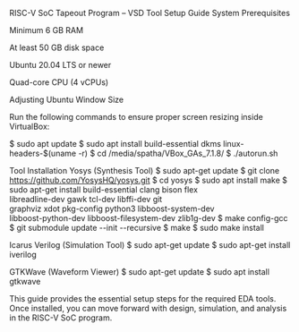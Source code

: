 RISC-V SoC Tapeout Program – VSD
Tool Setup Guide
System Prerequisites

Minimum 6 GB RAM

At least 50 GB disk space

Ubuntu 20.04 LTS or newer

Quad-core CPU (4 vCPUs)

Adjusting Ubuntu Window Size

Run the following commands to ensure proper screen resizing inside VirtualBox:

$ sudo apt update
$ sudo apt install build-essential dkms linux-headers-$(uname -r)
$ cd /media/spatha/VBox_GAs_7.1.8/
$ ./autorun.sh

Tool Installation
Yosys (Synthesis Tool)
$ sudo apt-get update
$ git clone https://github.com/YosysHQ/yosys.git
$ cd yosys
$ sudo apt install make
$ sudo apt-get install build-essential clang bison flex \
    libreadline-dev gawk tcl-dev libffi-dev git \
    graphviz xdot pkg-config python3 libboost-system-dev \
    libboost-python-dev libboost-filesystem-dev zlib1g-dev
$ make config-gcc
$ git submodule update --init --recursive
$ make
$ sudo make install

Icarus Verilog (Simulation Tool)
$ sudo apt-get update
$ sudo apt-get install iverilog

GTKWave (Waveform Viewer)
$ sudo apt-get update
$ sudo apt install gtkwave


This guide provides the essential setup steps for the required EDA tools. Once installed, you can move forward with design, simulation, and analysis in the RISC-V SoC program.
